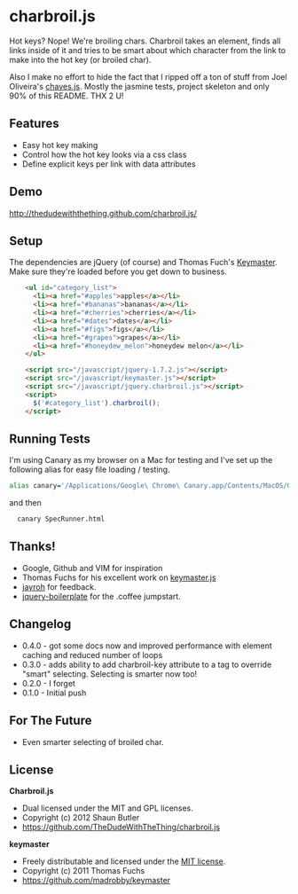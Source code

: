 # charbroil.js

Hot keys? Nope! We're broiling chars. Charbroil takes an element, finds
all links inside of it and tries to be smart about which character from
the link to make into the hot key (or broiled char).

Also I make no effort to hide the fact that I ripped off a ton of stuff
from Joel Oliveira's [chaves.js](https://github.com/jayroh/chaves.js).
Mostly the jasmine tests, project skeleton and only 90% of this README. THX 2 U!

## Features
* Easy hot key making
* Control how the hot key looks via a css class
* Define explicit keys per link with data attributes

## Demo
http://thedudewiththething.github.com/charbroil.js/

## Setup

The dependencies are jQuery (of course) and Thomas Fuch's [Keymaster](https://raw.github.com/madrobby/keymaster/master/keymaster.js). Make sure they're loaded before you get down to business.

```html
    <ul id="category_list">
      <li><a href="#apples">apples</a></li>
      <li><a href="#bananas">bananas</a></li>
      <li><a href="#cherries">cherries</a></li>
      <li><a href="#dates">dates</a></li>
      <li><a href="#figs">figs</a></li>
      <li><a href="#grapes">grapes</a></li>
      <li><a href="#honeydew_melon">honeydew melon</a></li>
    </ul>

    <script src="/javascript/jquery-1.7.2.js"></script>
    <script src="/javascript/keymaster.js"></script>
    <script src="/javascript/jquery.charbroil.js"></script>
    <script>
      $('#category_list').charbroil();
    </script>
```

## Running Tests

I'm using Canary as my browser on a Mac for testing and I've set up the
following alias for easy file loading / testing.

```zsh
alias canary='/Applications/Google\ Chrome\ Canary.app/Contents/MacOS/Google\ Chrome\ Canary --allow-file-access-from-files'
```

and then

```zsh
  canary SpecRunner.html
```

## Thanks!

* Google, Github and VIM for inspiration
* Thomas Fuchs for his excellent work on [keymaster.js](https://github.com/madrobby/keymaster)
* [jayroh](https://github.com/jayroh) for feedback.
* [jquery-boilerplate](https://github.com/zenorocha/jquery-boilerplate/) for the .coffee jumpstart.

## Changelog

* 0.4.0 - got some docs now and improved performance with element
  caching and reduced number of loops
* 0.3.0 - adds ability to add charbroil-key attribute to a tag to
  override "smart" selecting. Selecting is smarter now too!
* 0.2.0 - I forget
* 0.1.0 - Initial push

## For The Future

* Even smarter selecting of broiled char.

## License

**Charbroil.js**

* Dual licensed under the MIT and GPL licenses.
* Copyright (c) 2012 Shaun Butler
* https://github.com/TheDudeWithTheThing/charbroil.js

**keymaster**

* Freely distributable and licensed under the [MIT license](https://github.com/madrobby/keymaster).
* Copyright (c) 2011 Thomas Fuchs
* https://github.com/madrobby/keymaster
